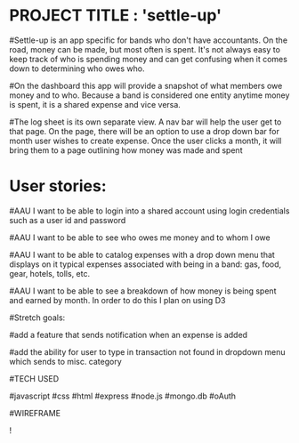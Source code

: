 # PROJECT TITLE : 'settle-up'

#Settle-up is an app specific for bands who don't have accountants. On the road, money can be made, but most often is spent. It's not always easy to keep track of who is spending money and can get confusing when it comes down to determining who owes who.

#On the dashboard this app will provide a snapshot of what members owe money and to who. Because a band is considered one entity anytime money is spent, it is a shared expense and vice versa.

#The log sheet is its own separate view. A nav bar will help the user get to that page. On the page, there will be an option to use a drop down bar for month user wishes to create expense. Once the user clicks a month, it will bring them to a page outlining how money was made and spent

# User stories:

#AAU I want to be able to login into a shared account using login credentials such as a user id and password

#AAU I want to be able to see who owes me money and to whom I owe

#AAU I want to be able to catalog expenses with a drop down menu that displays on it typical expenses associated with being in a band: gas, food, gear, hotels, tolls, etc.

#AAU I want to be able to see a breakdown of how money is being spent and earned by month. In order to do this I plan on using D3

#Stretch goals:

#add a feature that sends notification when an expense is added

#add the ability for user to type in transaction not found in dropdown menu which sends to misc. category

#TECH USED

#javascript
#css
#html
#express
#node.js
#mongo.db
#oAuth

#WIREFRAME

!
